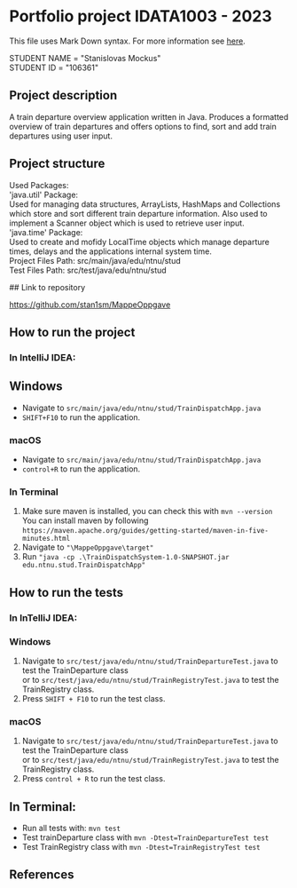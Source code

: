 # Portfolio project IDATA1003 - 2023
This file uses Mark Down syntax. For more information see [here](https://www.markdownguide.org/basic-syntax/).

STUDENT NAME = "Stanislovas Mockus"  
STUDENT ID = "106361"

## Project description

[//]: # (TODO: Write a short description of your project/product here.)
A train departure overview application written in Java. Produces a formatted overview of train departures and offers options to find, sort and add train departures using user input. 
## Project structure

[//]: # (TODO: Describe the structure of your project here. How have you used packages in your structure. Where are all sourcefiles stored. Where are all JUnit-test classes stored. etc.)
<p>
  Used Packages:
  <br>
  'java.util' Package:
  <br>
  Used for managing data structures, ArrayLists, HashMaps and Collections which store and sort different train departure information.
  Also used to implement a Scanner object which is used to retrieve user input.
  <br>
  'java.time' Package:
  <br>
  Used to create and mofidy LocalTime objects which manage departure times, delays and the applications internal system time.
  <br>
  Project Files Path: src/main/java/edu/ntnu/stud
  <br>
  Test Files Path: src/test/java/edu/ntnu/stud
</p>
## Link to repository

[//]: # (TODO: Include a link to your repository here.)
https://github.com/stan1sm/MappeOppgave

## How to run the project

[//]: # (TODO: Describe how to run your project here. What is the main class? What is the main method?
What is the input and output of the program? What is the expected behaviour of the program?)

### In IntelliJ IDEA:
  ## Windows
  * Navigate to `src/main/java/edu/ntnu/stud/TrainDispatchApp.java`
  * `SHIFT+F10` to run the application.

  ### macOS
  * Navigate to `src/main/java/edu/ntnu/stud/TrainDispatchApp.java`
  * `control+R` to run the application.

### In Terminal
  1. Make sure maven is installed, you can check this with `mvn --version`
     You can install maven by following `https://maven.apache.org/guides/getting-started/maven-in-five-minutes.html`
  2. Navigate to `"\MappeOppgave\target"`
  3. Run `"java -cp .\TrainDispatchSystem-1.0-SNAPSHOT.jar edu.ntnu.stud.TrainDispatchApp"`

## How to run the tests

[//]: # (TODO: Describe how to run the tests here.)
### In InTelliJ IDEA:
  ### Windows
  1. Navigate to `src/test/java/edu/ntnu/stud/TrainDepartureTest.java` to test the TrainDeparture class  
     or to `src/test/java/edu/ntnu/stud/TrainRegistryTest.java` to test the TrainRegistry class.
  2. Press `SHIFT + F10` to run the test class.

  ### macOS
  1. Navigate to `src/test/java/edu/ntnu/stud/TrainDepartureTest.java` to test the TrainDeparture class  
     or to `src/test/java/edu/ntnu/stud/TrainRegistryTest.java` to test the TrainRegistry class.
  2. Press `control + R` to run the test class.

## In Terminal:
 * Run all tests with: `mvn test`
 * Test trainDeparture class with `mvn -Dtest=TrainDepartureTest test`
 * Test TrainRegistry class with `mvn -Dtest=TrainRegistryTest test`


## References

[//]: # (TODO: Include references here, if any. For example, if you have used code from the course book, include a reference to the chapter.
Or if you have used code from a website or other source, include a link to the source.)
